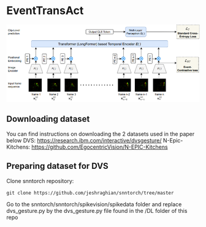 # EventTransAct
![Example Image](images/Model.PNG)

## Downloading dataset
You can find instructions on downloading the 2 datasets used in the paper below
DVS: https://research.ibm.com/interactive/dvsgesture/
N-Epic-Kitchens: https://github.com/EgocentricVision/N-EPIC-Kitchens

## Preparing dataset for DVS
Clone snntorch repository:
```
git clone https://github.com/jeshraghian/snntorch/tree/master
```
Go to the snntorch/snntorch/spikevision/spikedata folder and replace dvs_gesture.py by the dvs_gesture.py file found in the /DL folder of this repo
